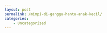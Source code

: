 ```yaml
---
layout: post
permalink: /mimpi-di-ganggu-hantu-anak-kecil/
categories:
    - Uncategorized
---
```


